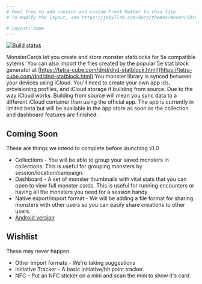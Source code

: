 ```yaml
---
# Feel free to add content and custom Front Matter to this file.
# To modify the layout, see https://jekyllrb.com/docs/themes/#overriding-theme-defaults

# layout: home
---
```


[![Build status](https://build.appcenter.ms/v0.1/apps/bbde5430-0b21-4b78-aa2f-32ce210fc578/branches/master/badge)](https://appcenter.ms)

MonsterCards let you create and store monster statblocks for 5e compatible sytems. You can also import the files created by the popular 5e stat block generator at [https://tetra-cube.com/dnd/dnd-statblock.html](https://tetra-cube.com/dnd/dnd-statblock.html) You monster library is synced between your devices using iCloud. You'll need to create your own app ids, provisioning profiles, and iCloud storage if building from source. Due to the way iCloud works. Building from source will mean you sync data to a different iCloud container than using the official app. The app is currently in limited beta but will be available in the app store as soon as the collection and dashboard features are finished.

## Coming Soon

These are things we intend to complete before launching v1.0

* Collections - You will be able to group your saved monsters in collections. This is useful for grouping monsters by session/location/campaign.
* Dashboard - A set of monster thumbnails with vital stats that you can open to view full monster cards. This is useful for running encounters or having all the monsters you need for a session handy
* Native export/import format - We will be adding a file format for sharing monsters with other users so you can easily share creations to other users.
* [Android version](https://github.com/headhunter45/MonsterCards-Android)

## Wishlist 

These may never happen.

* Other import formats - We're taking suggestions
* Initiative Tracker - A basic initiative/hit point tracker.
* NFC - Put an NFC sticker on a mini and scan the mini to show it's card.
